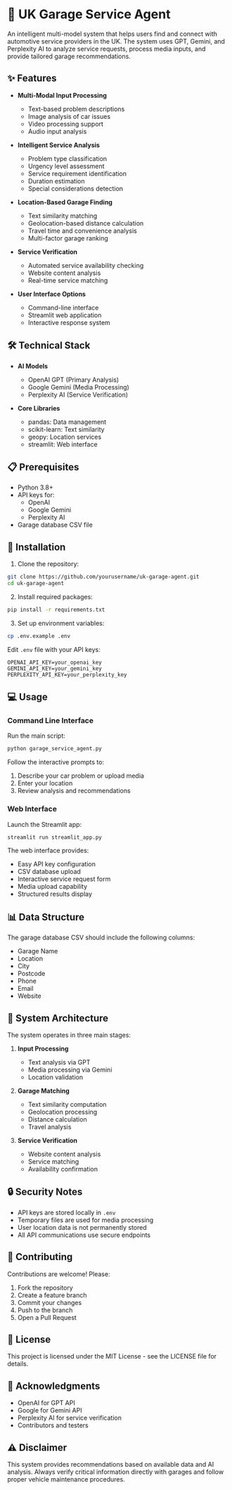 # 🚗 UK Garage Service Agent

An intelligent multi-model system that helps users find and connect with automotive service providers in the UK. The system uses GPT, Gemini, and Perplexity AI to analyze service requests, process media inputs, and provide tailored garage recommendations.

## ✨ Features

- **Multi-Modal Input Processing**
  - Text-based problem descriptions
  - Image analysis of car issues
  - Video processing support
  - Audio input analysis

- **Intelligent Service Analysis**
  - Problem type classification
  - Urgency level assessment
  - Service requirement identification
  - Duration estimation
  - Special considerations detection

- **Location-Based Garage Finding**
  - Text similarity matching
  - Geolocation-based distance calculation
  - Travel time and convenience analysis
  - Multi-factor garage ranking

- **Service Verification**
  - Automated service availability checking
  - Website content analysis
  - Real-time service matching

- **User Interface Options**
  - Command-line interface
  - Streamlit web application
  - Interactive response system

## 🛠️ Technical Stack

- **AI Models**
  - OpenAI GPT (Primary Analysis)
  - Google Gemini (Media Processing)
  - Perplexity AI (Service Verification)

- **Core Libraries**
  - pandas: Data management
  - scikit-learn: Text similarity
  - geopy: Location services
  - streamlit: Web interface

## 📋 Prerequisites

- Python 3.8+
- API keys for:
  - OpenAI
  - Google Gemini
  - Perplexity AI
- Garage database CSV file

## 🚀 Installation

1. Clone the repository:
```bash
git clone https://github.com/yourusername/uk-garage-agent.git
cd uk-garage-agent
```

2. Install required packages:
```bash
pip install -r requirements.txt
```

3. Set up environment variables:
```bash
cp .env.example .env
```

Edit `.env` file with your API keys:
```
OPENAI_API_KEY=your_openai_key
GEMINI_API_KEY=your_gemini_key
PERPLEXITY_API_KEY=your_perplexity_key
```

## 💻 Usage

### Command Line Interface

Run the main script:
```bash
python garage_service_agent.py
```

Follow the interactive prompts to:
1. Describe your car problem or upload media
2. Enter your location
3. Review analysis and recommendations

### Web Interface

Launch the Streamlit app:
```bash
streamlit run streamlit_app.py
```

The web interface provides:
- Easy API key configuration
- CSV database upload
- Interactive service request form
- Media upload capability
- Structured results display

## 📊 Data Structure

The garage database CSV should include the following columns:
- Garage Name
- Location
- City
- Postcode
- Phone
- Email
- Website

## 🤖 System Architecture

The system operates in three main stages:

1. **Input Processing**
   - Text analysis via GPT
   - Media processing via Gemini
   - Location validation

2. **Garage Matching**
   - Text similarity computation
   - Geolocation processing
   - Distance calculation
   - Travel analysis

3. **Service Verification**
   - Website content analysis
   - Service matching
   - Availability confirmation

## 🔒 Security Notes

- API keys are stored locally in `.env`
- Temporary files are used for media processing
- User location data is not permanently stored
- All API communications use secure endpoints

## 🤝 Contributing

Contributions are welcome! Please:

1. Fork the repository
2. Create a feature branch
3. Commit your changes
4. Push to the branch
5. Open a Pull Request

## 📝 License

This project is licensed under the MIT License - see the LICENSE file for details.

## 🙏 Acknowledgments

- OpenAI for GPT API
- Google for Gemini API
- Perplexity AI for service verification
- Contributors and testers

## ⚠️ Disclaimer

This system provides recommendations based on available data and AI analysis. Always verify critical information directly with garages and follow proper vehicle maintenance procedures.
